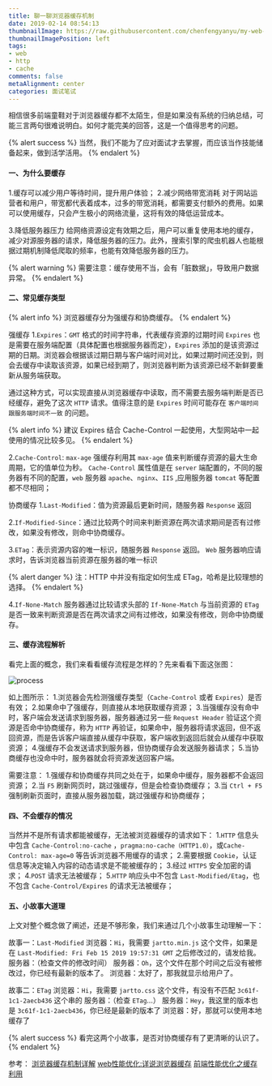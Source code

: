 ```yaml
---
title: 聊一聊浏览器缓存机制
date: 2019-02-14 08:54:13
thumbnailImage: https://raw.githubusercontent.com/chenfengyanyu/my-web-accumulation/master/images/cache/logo.png
thumbnailImagePosition: left
tags: 
- web
- http
- cache
comments: false
metaAlignment: center
categories: 面试笔试
---
```

相信很多前端童鞋对于浏览器缓存都不太陌生，但是如果没有系统的归纳总结，可能三言两句很难说明白。如何才能完美的回答，这是一个值得思考的问题。
<!-- more -->

{% alert success %}
当然，我们不能为了应对面试才去掌握，而应该当作技能储备起来，做到活学活用。
{% endalert %}

#### 一、为什么要缓存
1.缓存可以减少用户等待时间，提升用户体验；
2.减少网络带宽消耗
对于网站运营者和用户，带宽都代表着成本，过多的带宽消耗，都需要支付额外的费用。如果可以使用缓存，只会产生极小的网络流量，这将有效的降低运营成本。

3.降低服务器压力
给网络资源设定有效期之后，用户可以重复使用本地的缓存，减少对源服务器的请求，降低服务器的压力。此外，搜索引擎的爬虫机器人也能根据过期机制降低爬取的频率，也能有效降低服务器的压力。

{% alert warning %}
需要注意：缓存使用不当，会有「脏数据」，导致用户数据异常。
{% endalert %}

#### 二、常见缓存类型
{% alert info %}
浏览器缓存分为强缓存和协商缓存。
{% endalert %}

强缓存
1.`Expires`：`GMT` 格式的时间字符串，代表缓存资源的过期时间
`Expires` 也是需要在服务端配置（具体配置也根据服务器而定），`Expires` 添加的是该资源过期的日期。浏览器会根据该过期日期与客户端时间对比，如果过期时间还没到，则会去缓存中读取该资源，如果已经到期了，则浏览器判断为该资源已经不新鲜要重新从服务端获取。

通过这种方式，可以实现直接从浏览器缓存中读取，而不需要去服务端判断是否已经缓存，避免了这次 `HTTP` 请求。值得注意的是 `Expires` 时间可能存在 `客户端时间跟服务端时间不一致` 的问题。

{% alert info %}
建议 Expires 结合 Cache-Control 一起使用，大型网站中一起使用的情况比较多见。
{% endalert %}

2.`Cache-Control`: `max-age` 强缓存利用其 `max-age` 值来判断缓存资源的最大生命周期，它的值单位为秒。
`Cache-Control` 属性值是在 `server` 端配置的，不同的服务器有不同的配置，`web` 服务器 `apache`、`nginx`、`IIS` ,应用服务器 `tomcat` 等配置都不尽相同；

协商缓存
1.`Last-Modified`：值为资源最后更新时间，随服务器 `Response` 返回

2.`If-Modified-Since`：通过比较两个时间来判断资源在两次请求期间是否有过修改，如果没有修改，则命中协商缓存。

3.`ETag`：表示资源内容的唯一标识，随服务器 `Response` 返回。
`Web` 服务器响应请求时，告诉浏览器当前资源在服务器的唯一标识

{% alert danger %}
注：HTTP 中并没有指定如何生成 ETag，哈希是比较理想的选择。
{% endalert %}

4.`If-None-Match`
服务器通过比较请求头部的 `If-None-Match` 与当前资源的 `ETag` 是否一致来判断资源是否在两次请求之间有过修改，如果没有修改，则命中协商缓存。

#### 三、缓存流程解析

看完上面的概念，我们来看看缓存流程是怎样的？先来看看下面这张图：

![process](https://raw.githubusercontent.com/chenfengyanyu/my-web-accumulation/master/images/cache/process.png)

如上图所示：
1.浏览器会先检测强缓存类型（`Cache-Control` 或者 `Expires`）是否有效；
2.如果命中了强缓存，则直接从本地获取缓存资源；
3.当强缓存没有命中时，客户端会发送请求到服务器，服务器通过另一些 `Request Header` 验证这个资源是否命中协商缓存，称为 `HTTP` 再验证，如果命中，服务器将请求返回，但不返回资源，而是告诉客户端直接从缓存中获取，客户端收到返回后就会从缓存中获取资源；
4.强缓存不会发送请求到服务器，但协商缓存会发送服务器请求；
5.当协商缓存也没命中时，服务器就会将资源发送回客户端。

需要注意：
1.强缓存和协商缓存共同之处在于，如果命中缓存，服务器都不会返回资源；
2.当 `F5` 刷新网页时，跳过强缓存，但是会检查协商缓存；
3.当 `Ctrl + F5` 强制刷新页面时，直接从服务器加载，跳过强缓存和协商缓存；

#### 四、不会缓存的情况
当然并不是所有请求都能被缓存，无法被浏览器缓存的请求如下：
1.`HTTP` 信息头中包含 `Cache-Control:no-cache` ，`pragma:no-cache（HTTP1.0）`，或`Cache-Control: max-age=0` 等告诉浏览器不用缓存的请求；
2.需要根据 `Cookie`，认证信息等决定输入内容的动态请求是不能被缓存的；
3.经过 `HTTPS` 安全加密的请求；
4.`POST` 请求无法被缓存；
5.`HTTP` 响应头中不包含 `Last-Modified/Etag`，也不包含 `Cache-Control/Expires` 的请求无法被缓存；

#### 五、小故事大道理
上文对整个概念做了阐述，还是不够形象，我们来通过几个小故事生动理解一下：

故事一：`Last-Modified`
浏览器：`Hi`，我需要 `jartto.min.js` 这个文件，如果是在 `Last-Modified: Fri Feb 15 2019 19:57:31 GMT` 之后修改过的，请发给我。
服务器：（检查文件的修改时间）
服务器：`Oh`，这个文件在那个时间之后没有被修改过，你已经有最新的版本了。
浏览器：太好了，那我就显示给用户了。

故事二：`ETag`
浏览器：`Hi`，我需要 `jartto.css` 这个文件，有没有不匹配 `3c61f-1c1-2aecb436` 这个串的
服务器：（检查 `ETag`…）
服务器：`Hey`，我这里的版本也是 `3c61f-1c1-2aecb436`，你已经是最新的版本了
浏览器：好，那就可以使用本地缓存了

{% alert success %}
看完这两个小故事，是否对协商缓存有了更清晰的认识了。
{% endalert %}


参考：
[浏览器缓存机制详解](https://www.cnblogs.com/slly/p/6732749.html)
[web性能优化:详说浏览器缓存](https://www.cnblogs.com/etoah/p/5579622.html)
[前端性能优化之缓存利用](https://blog.csdn.net/bluedandelion/article/details/80895021)




